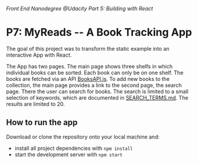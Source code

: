*Front End Nanodegree @Udacity*
*Part 5: Building with React*

# P7: MyReads -- A Book Tracking App

The goal of this project was to transform the static example into an interactive App with React.

The App has two pages. The main page shows three shelfs in which individual books can be sorted. Each book can only be on one shelf. The books are fetched via an API [BooksAPI.js](BooksAPI.js). To add new books to the collection, the main page provides a link to the second page, the search page. There the user can search for books. The search is limited to a small selection of keywords, which are documented in [SEARCH_TERMS.md](SEARCH_TERMS.md). The results are limited to 20.

## How to run the app

Download or clone the repository onto your local machine and:

* install all project dependencies with `npm install`
* start the development server with `npm start`
